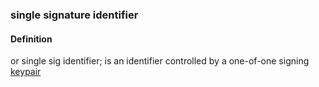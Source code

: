 ### single signature identifier

<h4>Definition</h4><p>or single sig identifier; is an identifier controlled by a one-of-one signing <a href="key-pair">keypair</a></p>